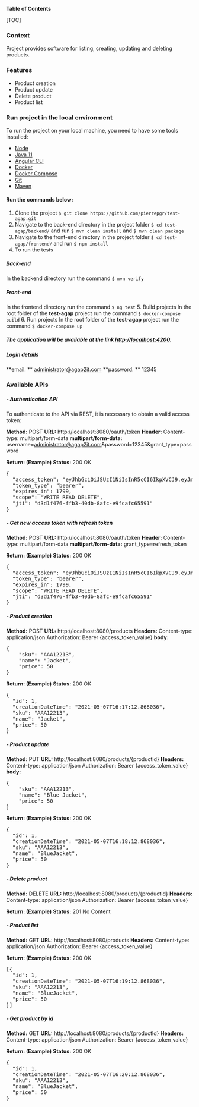 **Table of Contents**

[TOC]

### Context

Project provides software for listing, creating, updating and deleting products.

### Features

- Product creation
- Product update
- Delete product
- Product list

### Run project in the local environment

To run the project on your local machine, you need to have some tools installed:

- [Node](https://nodejs.org/en/download/)
- [Java 11](https://www.oracle.com/pt/java/technologies/javase-jdk11-downloads.html)
- [Angular CLI](https://angular.io/cli)
- [Docker](https://docs.docker.com/get-docker/)
- [Docker Compose](https://docs.docker.com/compose/install/)
- [Git](https://git-scm.com/downloads)
- [Maven](https://maven.apache.org/download.cgi)

#### Run the commands below:

1. Clone the project
`$ git clone https://github.com/pierrepgr/test-agap.git`
2. Navigate to the back-end directory in the project folder
`$ cd test-agap/backend/` and run `$ mvn clean install` and `$ mvn clean package`
3. Navigate to the front-end directory in the project folder
`$ cd test-agap/frontend/` and run `$ npm install`
4. To run the tests
##### Back-end
In the backend directory run the command `$ mvn verify`
##### Front-end
In the frontend directory run the command `$ ng test`
5. Build projects
In the root folder of the **test-agap** project run the command `$ docker-compose build`
6. Run projects
In the root folder of the **test-agap** project run the command `$ docker-compose up`

##### The application will be available at the link [http://localhost:4200](http://localhost:4200).

##### Login details
**email: ** administrator@agap2it.com
**password: ** 12345

### Available APIs

##### - Authentication API

To authenticate to the API via REST, it is necessary to obtain a valid access token:

**Method:** POST
**URL:** http://localhost:8080/oauth/token
**Header:** Content-type: multipart/form-data
**multipart/form-data:** username=administrator@agap2it.com&password=12345&grant_type=password

**Return: (Example)**
**Status:** 200 OK
<pre>
{
  "access_token": "eyJhbGciOiJSUzI1NiIsInR5cCI6IkpXVCJ9.eyJmdWxsX25hbWUiOiJBZG1pbmlzdHJhdG9yIiwidXNlcl9pZCI6MSwidXNlcl9uYW1lIjoiYWRtaW5pc3RyYXRvckBhZ2FwMml0LmNvbSIsInNjb3BlIjpbIldSSVRFIiwiUkVBRCIsIkRFTEVURSJdLCJleHAiOjE2MjA2MDQwODYsImF1dGhvcml0aWVzIjpbIlJPTEVfQURNSU4iXSwianRpIjoiZDNkMWY0NzYtZmZiMy00MGRiLThhZmMtZTlmY2FmYzY1NTkxIiwiY2xpZW50X2lkIjoiYWdhcDJpdC13ZWIifQ.QFrGXq7L_TgK_KiVG2gm-oOOxD9Ci3az0M6TNsmj6JTlcjM9jQUkws3iLmJPMoRmtXWN-mZv4XT0uV4XMNRVJHneHUHsrdZSrf6_vJ5mn9tHPdNcim8E3ZfpUUMwNlMOOyJP3N64fEPwaH94UcsitGHGj_A7FMwlY-velY55kqlTssmvk8YZvhMDuHQoJF7p2Z6pRNjsTtS1WrfmWhefnkIpNC8VGYgYWKGx6vaWnhKxt-wU4LAz1He3FhiU-mcISbXoIME1Mb3lyPjKEDqxxrrf7X6oFQ07QZmA6LXVtDspbXQfihoPwUPhyFis4imE3dXU1HwJ6Vo1Gi8DGpbDkw",
  "token_type": "bearer",
  "expires_in": 1799,
  "scope": "WRITE READ DELETE",
  "jti": "d3d1f476-ffb3-40db-8afc-e9fcafc65591"
}
</pre>

##### - Get new access token with refresh token

**Method:** POST
**URL:** http://localhost:8080/oauth/token
**Header:** Content-type: multipart/form-data
**multipart/form-data:** grant_type=refresh_token

**Return: (Example)**
**Status:** 200 OK
<pre>
{
  "access_token": "eyJhbGciOiJSUzI1NiIsInR5cCI6IkpXVCJ9.eyJmdWxsX25hbWUiOiJBZG1pbmlzdHJhdG9yIiwidXNlcl9pZCI6MSwidXNlcl9uYW1lIjoiYWRtaW5pc3RyYXRvckBhZ2FwMml0LmNvbSIsInNjb3BlIjpbIldSSVRFIiwiUkVBRCIsIkRFTEVURSJdLCJleHAiOjE2MjA2MDQwODYsImF1dGhvcml0aWVzIjpbIlJPTEVfQURNSU4iXSwianRpIjoiZDNkMWY0NzYtZmZiMy00MGRiLThhZmMtZTlmY2FmYzY1NTkxIiwiY2xpZW50X2lkIjoiYWdhcDJpdC13ZWIifQ.QFrGXq7L_TgK_KiVG2gm-oOOxD9Ci3az0M6TNsmj6JTlcjM9jQUkws3iLmJPMoRmtXWN-mZv4XT0uV4XMNRVJHneHUHsrdZSrf6_vJ5mn9tHPdNcim8E3ZfpUUMwNlMOOyJP3N64fEPwaH94UcsitGHGj_A7FMwlY-velY55kqlTssmvk8YZvhMDuHQoJF7p2Z6pRNjsTtS1WrfmWhefnkIpNC8VGYgYWKGx6vaWnhKxt-wU4LAz1He3FhiU-mcISbXoIME1Mb3lyPjKEDqxxrrf7X6oFQ07QZmA6LXVtDspbXQfihoPwUPhyFis4imE3dXU1HwJ6Vo1Gi8DGpbDkw",
  "token_type": "bearer",
  "expires_in": 1799,
  "scope": "WRITE READ DELETE",
  "jti": "d3d1f476-ffb3-40db-8afc-e9fcafc65591"
}
</pre>


##### - Product creation

**Method:** POST
**URL:** http://localhost:8080/products
**Headers:** 
			Content-type: application/json
			Authorization: Bearer {access_token_value}
**body:**

<pre>
{
	"sku": "AAA12213",
	"name": "Jacket",
	"price": 50
}
</pre>

**Return: (Example)**
**Status:** 200 OK
<pre>
{
  "id": 1,
  "creationDateTime": "2021-05-07T16:17:12.868036",
  "sku": "AAA12213",
  "name": "Jacket",
  "price": 50
}
</pre>


##### - Product update

**Method:** PUT
**URL:** http://localhost:8080/products/{productId}
**Headers:** 
			Content-type: application/json
			Authorization: Bearer {access_token_value}
**body:**

<pre>
{
	"sku": "AAA12213",
	"name": "Blue Jacket",
	"price": 50
}
</pre>

**Return: (Example)**
**Status:** 200 OK
<pre>
{
  "id": 1,
  "creationDateTime": "2021-05-07T16:18:12.868036",
  "sku": "AAA12213",
  "name": "BlueJacket",
  "price": 50
}
</pre>

##### - Delete product

**Method:** DELETE
**URL:** http://localhost:8080/products/{productId}
**Headers:**
			Content-type: application/json
			Authorization: Bearer {access_token_value}

**Return: (Example)**
**Status:** 201 No Content

##### - Product list

**Method:** GET
**URL:** http://localhost:8080/products
**Headers:**
			Content-type: application/json
			Authorization: Bearer {access_token_value}

**Return: (Example)**
**Status:** 200 OK

<pre>
[{
  "id": 1,
  "creationDateTime": "2021-05-07T16:19:12.868036",
  "sku": "AAA12213",
  "name": "BlueJacket",
  "price": 50
}]
</pre>

##### - Get product by id

**Method:** GET
**URL:** http://localhost:8080/products/{productId}
**Headers:**
			Content-type: application/json
			Authorization: Bearer {access_token_value}

**Return: (Example)**
**Status:** 200 OK

<pre>
{
  "id": 1,
  "creationDateTime": "2021-05-07T16:20:12.868036",
  "sku": "AAA12213",
  "name": "BlueJacket",
  "price": 50
}
</pre>